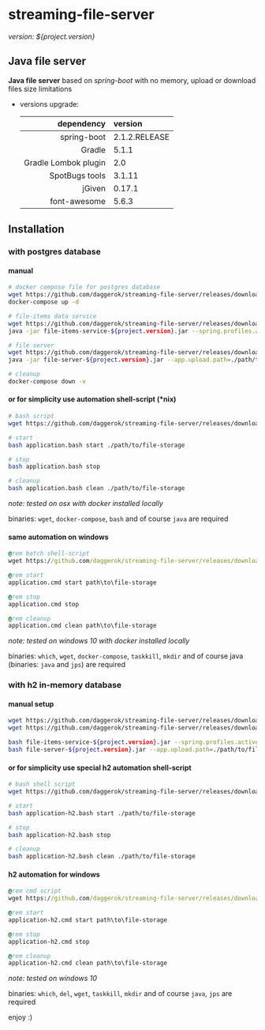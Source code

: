# streaming-file-server
_version: ${project.version}_

## Java file server 

**Java file server** based on *spring-boot* with no memory, upload or download files size limitations

- versions upgrade:

  |               dependency | version       |
  |-------------------------:|:--------------|
  |              spring-boot | 2.1.2.RELEASE |
  |                   Gradle | 5.1.1         |
  |     Gradle Lombok plugin | 2.0           |
  |           SpotBugs tools | 3.1.11        |
  |                   jGiven | 0.17.1        |
  |             font-awesome | 5.6.3         |

## Installation

### with postgres database

#### manual

```bash
# docker compose file for postgres database
wget https://github.com/daggerok/streaming-file-server/releases/download/${project.version}/docker-compose.yml
docker-compose up -d

# file-items data service
wget https://github.com/daggerok/streaming-file-server/releases/download/${project.version}/file-items-service-${project.version}.jar
java -jar file-items-service-${project.version}.jar --spring.profiles.active=db-pg

# file server
wget https://github.com/daggerok/streaming-file-server/releases/download/${project.version}/file-server-${project.version}.jar
java -jar file-server-${project.version}.jar --app.upload.path=./path/to/file-storage

# cleanup
docker-compose down -v
```

#### or for simplicity use automation shell-script (*nix)

```bash
# bash script
wget https://github.com/daggerok/streaming-file-server/releases/download/${project.version}/application.bash

# start
bash application.bash start ./path/to/file-storage

# stop
bash application.bash stop

# cleanup
bash application.bash clean ./path/to/file-storage
```

*note: tested on osx with docker installed locally*

binaries: `wget`, `docker-compose`, `bash` and of course `java` are required

#### same automation on windows

```cmd
@rem batch shell-script
wget https://github.com/daggerok/streaming-file-server/releases/download/${project.version}/application.cmd

@rem start
application.cmd start path\to\file-storage

@rem stop
application.cmd stop

@rem cleanup
application.cmd clean path\to\file-storage
```

*note: tested on windows 10 with docker installed locally*

binaries: `which`, `wget`, `docker-compose`, `taskkill`, `mkdir` and of course java (binaries: `java` and `jps`) are required

### with h2 in-memory database

#### manual setup

```bash
wget https://github.com/daggerok/streaming-file-server/releases/download/${project.version}/file-items-service-${project.version}.jar
wget https://github.com/daggerok/streaming-file-server/releases/download/${project.version}/file-server-${project.version}.jar

bash file-items-service-${project.version}.jar --spring.profiles.active=db-h2
bash file-server-${project.version}.jar --app.upload.path=./path/to/file-storage
```

#### or for simplicity use special h2 automation shell-script

```bash
# bash shell script
wget https://github.com/daggerok/streaming-file-server/releases/download/${project.version}/application-h2.bash

# start
bash application-h2.bash start ./path/to/file-storage

# stop
bash application-h2.bash stop

# cleanup
bash application-h2.bash clean ./path/to/file-storage
```

#### h2 automation for windows

```cmd
@rem cmd script
wget https://github.com/daggerok/streaming-file-server/releases/download/${project.version}/application-h2.cmd

@rem start
application-h2.cmd start path\to\file-storage

@rem stop
application-h2.cmd stop

@rem cleanup
application-h2.cmd clean path\to\file-storage
```

*note: tested on windows 10*

binaries: `which`, `del`, `wget`, `taskkill`, `mkdir` and of course `java`, `jps` are required

enjoy :)
